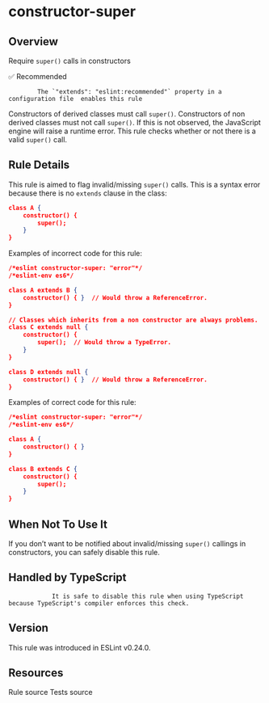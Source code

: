 
# constructor-super
## Overview
Require `super()` calls in constructors


✅ Recommended

            The `"extends": "eslint:recommended"` property in a configuration file  enables this rule
        


Constructors of derived classes must call `super()`.
Constructors of non derived classes must not call `super()`.
If this is not observed, the JavaScript engine will raise a runtime error.
This rule checks whether or not there is a valid `super()` call.
## Rule Details
This rule is aimed to flag invalid/missing `super()` calls.
This is a syntax error because there is no `extends` clause in the class:

```json
class A {
    constructor() {
        super();
    }
}
```
Examples of incorrect code for this rule:


```json
/*eslint constructor-super: "error"*/
/*eslint-env es6*/

class A extends B {
    constructor() { }  // Would throw a ReferenceError.
}

// Classes which inherits from a non constructor are always problems.
class C extends null {
    constructor() {
        super();  // Would throw a TypeError.
    }
}

class D extends null {
    constructor() { }  // Would throw a ReferenceError.
}
```
Examples of correct code for this rule:


```json
/*eslint constructor-super: "error"*/
/*eslint-env es6*/

class A {
    constructor() { }
}

class B extends C {
    constructor() {
        super();
    }
}
```
## When Not To Use It
If you don’t want to be notified about invalid/missing `super()` callings in constructors, you can safely disable this rule.
## Handled by TypeScript

                It is safe to disable this rule when using TypeScript because TypeScript's compiler enforces this check.
            
## Version
This rule was introduced in ESLint v0.24.0.
## Resources

Rule source 
Tests source 

